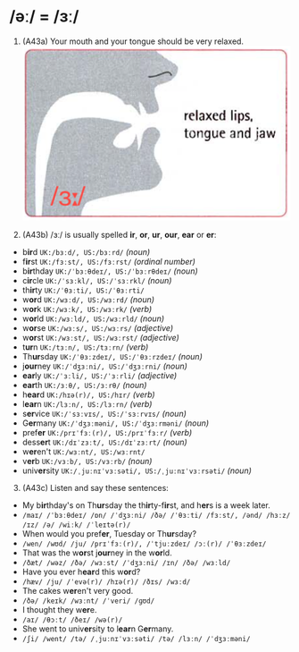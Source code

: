 # /əː/ = /ɜː/

1. (A43a) Your mouth and your tongue should be very relaxed.  
![ɜː](https://raw.githubusercontent.com/thanhduongvs/ipa/main/images/11_nguyen-am-ɜː.png)

2. (A43b) /ɜː/ is usually spelled **ir**, **or**, **ur**, **our**, **ear** or **er**:
- b**ir**d `UK:/bɜːd/, US:/bɜːrd/` *(noun)*
- f**ir**st `UK:/fɜːst/, US:/fɜːrst/` *(ordinal number)*
- b**ir**thday `UK:/ˈbɜːθdeɪ/, US:/ˈbɜːrθdeɪ/` *(noun)*
- c**ir**cle `UK:/ˈsɜːkl/, US:/ˈsɜːrkl/` *(noun)*
- th**ir**ty `UK:/ˈθɜːti/, US:/ˈθɜːrti/`
- w**or**d `UK:/wɜːd/, US:/wɜːrd/` *(noun)*
- w**or**k `UK:/wɜːk/, US:/wɜːrk/` *(verb)*
- w**or**ld `UK:/wɜːld/, US:/wɜːrld/` *(noun)*
- w**or**se `UK:/wɜːs/, US:/wɜːrs/` *(adjective)*
- w**or**st `UK:/wɜːst/, US:/wɜːrst/` *(adjective)*
- t**ur**n `UK:/tɜːn/, US:/tɜːrn/` *(verb)*
- Th**ur**sday `UK:/ˈθɜːzdeɪ/, US:/ˈθɜːrzdeɪ/` *(noun)*
- j**our**ney `UK:/ˈdʒɜːni/, US:/ˈdʒɜːrni/` *(noun)*
- **ear**ly `UK:/ˈɜːli/, US:/ˈɜːrli/` *(adjective)*
- **ear**th `UK:/ɜːθ/, US:/ɜːrθ/` *(noun)*
- h**ear**d `UK:/hɪə(r)/, US:/hɪr/` *(verb)*
- l**ear**n `UK:/lɜːn/, US:/lɜːrn/` *(verb)*
- s**er**vice `UK:/ˈsɜːvɪs/, US:/ˈsɜːrvɪs/` *(noun)*
- G**er**many `UK:/ˈdʒɜːməni/, US:/ˈdʒɜːrməni/` *(noun)*
- pref**er** `UK:/prɪˈfɜː(r)/, US:/prɪˈfɜːr/` *(verb)*
- dess**er**t `UK:/dɪˈzɜːt/, US:/dɪˈzɜːrt/` *(noun)*
- w**er**en't `UK:/wɜːnt/, US:/wɜːrnt/`
- v**er**b `UK:/vɜːb/, US:/vɜːrb/` *(noun)*
- univ**er**sity `UK:/ˌjuːnɪˈvɜːsəti/, US:/ˌjuːnɪˈvɜːrsəti/` *(noun)*

3. (A43c) Listen and say these sentences:
- My b**ir**thday's on Th**ur**sday the th**ir**ty-f**ir**st, and h**er**s is a week later.
- `/maɪ/ /ˈbɜːθdeɪ/ /ɒn/ /ˈdʒɜːni/ /ðə/ /ˈθɜːti/ /fɜːst/, /ənd/ /hɜːz/ /ɪz/ /ə/ /wiːk/ /ˈleɪtə(r)/`
- When would you pref**er**, Tuesday or Th**ur**sday?
- `/wen/ /wʊd/ /ju/ /prɪˈfɜː(r)/, /ˈtjuːzdeɪ/ /ɔː(r)/ /ˈθɜːzdeɪ/`
- That was the w**or**st j**our**ney in the w**or**ld.
- `/ðæt/ /wəz/ /ðə/ /wɜːst/ /ˈdʒɜːni/ /ɪn/ /ðə/ /wɜːld/`
- Have you ever h**ear**d this w**or**d?
- `/hæv/ /ju/ /ˈevə(r)/ /hɪə(r)/ /ðɪs/ /wɜːd/`
- The cakes w**er**en't very good.
- `/ðə/ /keɪk/ /wɜːnt/ /ˈveri/ /ɡʊd/`
- I thought they w**er**e.
- `/aɪ/ /θɔːt/ /ðeɪ/ /wə(r)/`
- She went to univ**er**sity to l**ear**n G**er**many.
- `/ʃi/ /went/ /tə/ /ˌjuːnɪˈvɜːsəti/ /tə/ /lɜːn/ /ˈdʒɜːməni/`